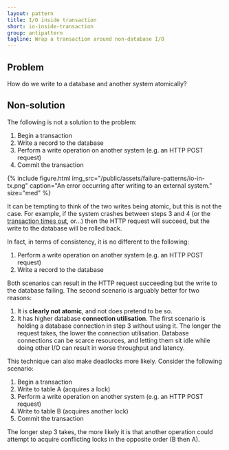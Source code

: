 ```yaml
---
layout: pattern
title: I/O inside transaction
short: io-inside-transaction
group: antipattern
tagline: Wrap a transaction around non-database I/O
---
```


## Problem

How do we write to a database and another system atomically?

## Non-solution

The following is not a solution to the problem:

1. Begin a transaction
2. Write a record to the database
3. Perform a write operation on another system (e.g. an HTTP POST request)
4. Commit the transaction

{% include figure.html
  img_src="/public/assets/failure-patterns/io-in-tx.png"
  caption="An error occurring after writing to an external system."
  size="med"
%}

It can be tempting to think of the two writes being atomic, but this is not the case. For example, if the system crashes between steps 3 and 4 (or the [transaction times out](https://www.postgresql.org/docs/15/runtime-config-client.html#GUC-IDLE-IN-TRANSACTION-SESSION-TIMEOUT), or...) then the HTTP request will succeed, but the write to the database will be rolled back.

In fact, in terms of consistency, it is no different to the following:

1. Perform a write operation on another system (e.g. an HTTP POST request)
2. Write a record to the database

Both scenarios can result in the HTTP request succeeding but the write to the database failing. The second scenario is arguably better for two reasons:

1. It is **clearly not atomic**, and not does pretend to be so.
2. It has higher database **connection utilisation**. The first scenario is holding a database connection in step 3 without using it. The longer the request takes, the lower the connection utilisation. Database connections can be scarce resources, and letting them sit idle while doing other I/O can result in worse throughput and latency.

This technique can also make deadlocks more likely. Consider the following scenario:

1. Begin a transaction
2. Write to table A (acquires a lock)
3. Perform a write operation on another system (e.g. an HTTP POST request)
4. Write to table B (acquires another lock)
5. Commit the transaction

The longer step 3 takes, the more likely it is that another operation could attempt to acquire conflicting locks in the opposite order (B then A).
